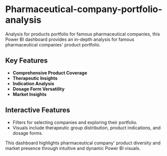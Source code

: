 # Pharmaceutical-company-portfolio-analysis
Analysis for products portfolio for famous pharmaceutical companies, this Power BI dashboard provides an in-depth analysis for famous pharmaceutical companies' product portfolio.  

## Key Features  
- **Comprehensive Product Coverage**  
- **Therapeutic Insights**
- **Indication Analysis**
- **Dosage Form Versatility**  
- **Market Insights**    

## Interactive Features  
- Filters for selecting companies and exploring their portfolio.  
- Visuals include therapeutic group distribution, product indications, and dosage forms.  

This dashboard highlights pharmaceutical company' product diversity and market presence through intuitive and dynamic Power BI visuals.
